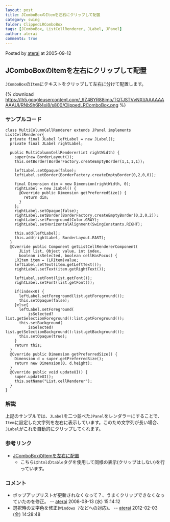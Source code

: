 ```yaml
---
layout: post
title: JComboBoxのItemを左右にクリップして配置
category: swing
folder: ClippedLRComboBox
tags: [JComboBox, ListCellRenderer, JLabel, JPanel]
author: aterai
comments: true
---
```


Posted by [aterai](http://terai.xrea.jp/aterai.html) at 2005-09-12

## JComboBoxのItemを左右にクリップして配置
`JComboBox`の`Item`にテキストをクリップして左右に分けて配置します。

{% download https://lh5.googleusercontent.com/_9Z4BYR88imo/TQTJSTVvNXI/AAAAAAAAAUI/RNbSh6R4xi8/s800/ClippedLRComboBox.png %}

### サンプルコード
<pre class="prettyprint"><code>class MultiColumnCellRenderer extends JPanel implements ListCellRenderer{
  private final JLabel leftLabel = new JLabel();
  private final JLabel rightLabel;

  public MultiColumnCellRenderer(int rightWidth) {
    super(new BorderLayout());
    this.setBorder(BorderFactory.createEmptyBorder(1,1,1,1));

    leftLabel.setOpaque(false);
    leftLabel.setBorder(BorderFactory.createEmptyBorder(0,2,0,0));

    final Dimension dim = new Dimension(rightWidth, 0);
    rightLabel = new JLabel() {
      @Override public Dimension getPreferredSize() {
        return dim;
      }
    };
    rightLabel.setOpaque(false);
    rightLabel.setBorder(BorderFactory.createEmptyBorder(0,2,0,2));
    rightLabel.setForeground(Color.GRAY);
    rightLabel.setHorizontalAlignment(SwingConstants.RIGHT);

    this.add(leftLabel);
    this.add(rightLabel, BorderLayout.EAST);
  }
  @Override public Component getListCellRendererComponent(
      JList list, Object value, int index,
      boolean isSelected, boolean cellHasFocus) {
    LRItem item = (LRItem)value;
    leftLabel.setText(item.getLeftText());
    rightLabel.setText(item.getRightText());

    leftLabel.setFont(list.getFont());
    rightLabel.setFont(list.getFont());

    if(index&lt;0) {
      leftLabel.setForeground(list.getForeground());
      this.setOpaque(false);
    }else{
      leftLabel.setForeground(
          isSelected?list.getSelectionForeground():list.getForeground());
      this.setBackground(
          isSelected?list.getSelectionBackground():list.getBackground());
      this.setOpaque(true);
    }
    return this;
  }
  @Override public Dimension getPreferredSize() {
    Dimension d = super.getPreferredSize();
    return new Dimension(0, d.height);
  }
  @Override public void updateUI() {
    super.updateUI();
    this.setName("List.cellRenderer");
  }
}
</code></pre>

### 解説
上記のサンプルでは、`JLabel`を二つ並べた`JPanel`をレンダラーにすることで、`Item`に設定した文字列を左右に表示しています。このため文字列が長い場合、`JLabel`がこれを自動的にクリップしてくれます。

### 参考リンク
- [JComboBoxのItemを左右に配置](http://terai.xrea.jp/Swing/LRComboBox.html)
    - こちらは`html`の`table`タグを使用して同様の表示(クリップはしない)を行っています。

<!-- dummy comment line for breaking list -->

### コメント
- ポップアップリストが更新されなくなって？、うまくクリップできなくなっていたのを修正。 -- [aterai](http://terai.xrea.jp/aterai.html) 2008-08-13 (水) 15:14:12
- 選択時の文字色を修正(`Windows 7`などへの対応)。 -- [aterai](http://terai.xrea.jp/aterai.html) 2012-02-03 (金) 14:28:48

<!-- dummy comment line for breaking list -->

